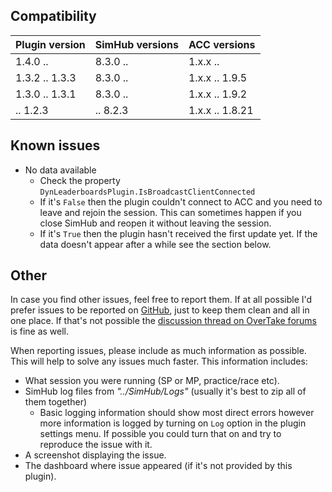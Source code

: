 ## Compatibility

| Plugin version | SimHub versions | ACC versions    |
| -------------- | --------------- | --------------- |
| 1.4.0 ..       | 8.3.0 ..        | 1.x.x ..        |
| 1.3.2 .. 1.3.3 | 8.3.0 ..        | 1.x.x .. 1.9.5  |
| 1.3.0 .. 1.3.1 | 8.3.0 ..        | 1.x.x .. 1.9.2  |
| .. 1.2.3       | .. 8.2.3        | 1.x.x .. 1.8.21 |

## Known issues

- No data available
    - Check the property `DynLeaderboardsPlugin.IsBroadcastClientConnected`
    - If it's `False` then the plugin couldn't connect to ACC and you need to leave and rejoin the session. 
      This can sometimes happen if you close SimHub and reopen it without leaving the session. 
    - If it's `True` then the plugin hasn't received the first update yet. 
      If the data doesn't appear after a while see the section below.

## Other

In case you find other issues, feel free to report them. 
If at all possible I'd prefer issues to be reported on [GitHub], just to keep them clean and all in one place. 
If that's not possible the [discussion thread on OverTake forums] is fine as well.

When reporting issues, please include as much information as possible. 
This will help to solve any issues much faster. 
This information includes:

* What session you were running (SP or MP, practice/race etc).
* SimHub log files from *"../SimHub/Logs"* (usually it's best to zip all of them together)
    * Basic logging information should show most direct errors 
      however more information is logged by turning on `Log` option in the plugin settings menu. 
      If possible you could turn that on and try to reproduce the issue with it.
* A screenshot displaying the issue.
* The dashboard where issue appeared (if it's not provided by this plugin).


[GitHub]: https://github.com/kaiusl/KLPlugins.DynLeaderboards
[discussion thread on OverTake forums]: https://www.overtake.gg/threads/acc-simhub-dynamic-leaderboards-plugin.229921/